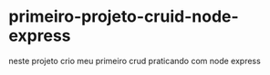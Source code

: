 # primeiro-projeto-cruid-node-express
neste projeto crio meu primeiro crud praticando com node express
